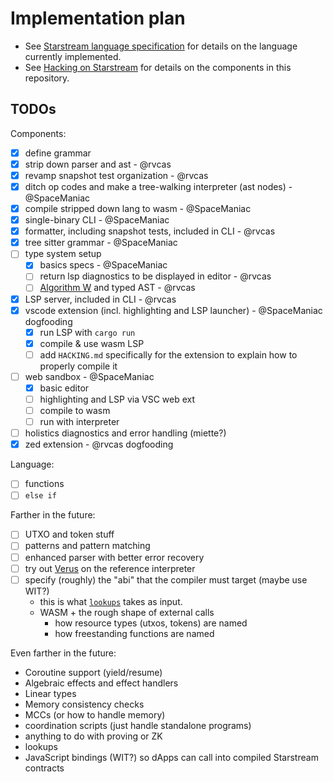# Implementation plan

- See [Starstream language specification](docs/language-spec.md) for details on the language currently implemented.
- See [Hacking on Starstream](./HACKING.md) for details on the components in this repository.

## TODOs

Components:

- [x] define grammar
- [x] strip down parser and ast - @rvcas
- [x] revamp snapshot test organization - @rvcas
- [x] ditch op codes and make a tree-walking interpreter (ast nodes) - @SpaceManiac
- [x] compile stripped down lang to wasm - @SpaceManiac
- [x] single-binary CLI - @SpaceManiac
- [x] formatter, including snapshot tests, included in CLI - @rvcas
- [x] tree sitter grammar - @SpaceManiac
- [ ] type system setup
  - [x] basics specs - @SpaceManiac
  - [ ] return lsp diagnostics to be displayed in editor - @rvcas
  - [ ] [Algorithm W](https://sdiehl.github.io/typechecker-zoo/algorithm-w/lambda-calculus.html) and typed AST - @rvcas
- [x] LSP server, included in CLI - @rvcas
- [x] vscode extension (incl. highlighting and LSP launcher) - @SpaceManiac dogfooding
  - [x] run LSP with `cargo run`
  - [x] compile & use wasm LSP
  - [ ] add `HACKING.md` specifically for the extension to explain how to properly compile it
- [ ] web sandbox - @SpaceManiac
  - [x] basic editor
  - [ ] highlighting and LSP via VSC web ext
  - [ ] compile to wasm
  - [ ] run with interpreter
- [ ] holistics diagnostics and error handling (miette?)
- [x] zed extension - @rvcas dogfooding

Language:

- [ ] functions
- [ ] `else if`

Farther in the future:

- [ ] UTXO and token stuff
- [ ] patterns and pattern matching
- [ ] enhanced parser with better error recovery
- [ ] try out [Verus](https://github.com/verus-lang/verus) on the reference interpreter
- [ ] specify (roughly) the "abi" that the compiler must target (maybe use WIT?)
  - this is what [`lookups`](../lookups) takes as input.
  - WASM + the rough shape of external calls
    - how resource types (utxos, tokens) are named
    - how freestanding functions are named

Even farther in the future:

- Coroutine support (yield/resume)
- Algebraic effects and effect handlers
- Linear types
- Memory consistency checks
- MCCs (or how to handle memory)
- coordination scripts (just handle standalone programs)
- anything to do with proving or ZK
- lookups
- JavaScript bindings (WIT?) so dApps can call into compiled Starstream contracts
